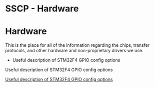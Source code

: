 # SSCP - Hardware

# Hardware

This is the place for all of the information regarding the chips, transfer protocols, and other hardware and non-proprietary drivers we use.

* Useful description of STM32F4 GPIO config options

Useful description of STM32F4 GPIO config options

[Useful description of STM32F4 GPIO config options](http://www.disca.upv.es/aperles/arm_cortex_m3/curset/STM32F4xx_DSP_StdPeriph_Lib_V1.0.1/html/group___g_p_i_o.html)

